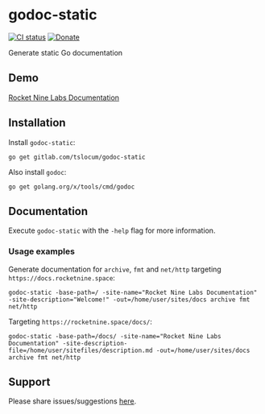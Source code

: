 # godoc-static
[![CI status](https://gitlab.com/tslocum/godoc-static/badges/master/pipeline.svg)](https://gitlab.com/tslocum/godoc-static/commits/master)
[![Donate](https://img.shields.io/liberapay/receives/rocketnine.space.svg?logo=liberapay)](https://liberapay.com/rocketnine.space)

Generate static Go documentation

## Demo

[Rocket Nine Labs Documentation](https://docs.rocketnine.space)

## Installation

Install `godoc-static`:

`go get gitlab.com/tslocum/godoc-static` 

Also install `godoc`:

`go get golang.org/x/tools/cmd/godoc` 

## Documentation

Execute `godoc-static` with the `-help` flag for more information.

### Usage examples

Generate documentation for `archive`, `fmt` and `net/http` targeting `https://docs.rocketnine.space`:

`godoc-static -base-path=/ -site-name="Rocket Nine Labs Documentation" -site-description="Welcome!" -out=/home/user/sites/docs archive fmt net/http`

Targeting `https://rocketnine.space/docs/`:

`godoc-static -base-path=/docs/ -site-name="Rocket Nine Labs Documentation" -site-description-file=/home/user/sitefiles/description.md -out=/home/user/sites/docs archive fmt net/http`

## Support

Please share issues/suggestions [here](https://gitlab.com/tslocum/godoc-static/issues).
